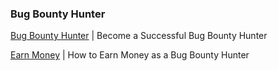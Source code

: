 ### Bug Bounty Hunter ###

[Bug Bounty Hunter](https://www.hackerone.com/blog/become-a-successful-bug-bounty-hunter) | Become a Successful Bug Bounty Hunter

[Earn Money](http://lifehacker.com/how-to-earn-money-as-a-bug-bounty-hunter-1797946520) | How to Earn Money as a Bug Bounty Hunter
